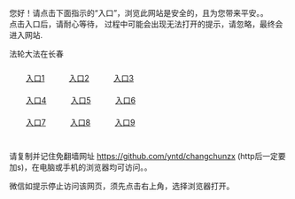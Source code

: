 您好！请点击下面指示的“入口”，浏览此网站是安全的，且为您带来平安。。 <br/>
点击入口后，请耐心等待， 过程中可能会出现无法打开的提示，请忽略，最终会进入网站. </br>

法轮大法在长春<br/>
<div style="padding:10px"><a style="margin:20px" target="_blank" href="https://d2ui97w3z6cv4y.cloudfront.net/2Qpsp?wgtnajnh" id="ccLink1" rel="nofollow">入口1</a> <a target="_blank" style="margin:20px" href="https://d1w3s8u5os4vop.cloudfront.net/2Qpsp?yxuiq" id="ccLink2" rel="nofollow">入口2</a> <a style="margin:20px" target="_blank" href="https://d3bdvkhvl1bmi7.cloudfront.net/2Qpsp?cvkfggxj" id="ccLink3" rel="nofollow">入口3</a></div>

<div style="padding:10px" ><a style="margin:20px" target="_blank" href="https://d2ui97w3z6cv4y.cloudfront.net/2Qpsp?wgtnajnh" id="ccLink4" rel="nofollow">入口4</a> <a style="margin:20px" href="https://d1w3s8u5os4vop.cloudfront.net/2Qpsp?yxuiq" target="_blank" id="ccLink5" rel="nofollow">入口5</a> <a style="margin:20px" href="https://d3bdvkhvl1bmi7.cloudfront.net/2Qpsp?cvkfggxj" target="_blank" id="ccLink6" rel="nofollow">入口6</a></div>

<div style="padding:10px"><a style="margin:20px" target="_blank" href="https://d2ui97w3z6cv4y.cloudfront.net/2Qpsp?wgtnajnh" id="ccLink7" rel="nofollow">入口7</a> <a style="margin:20px" href="https://d1w3s8u5os4vop.cloudfront.net/2Qpsp?yxuiq" target="_blank" id="ccLink8" rel="nofollow">入口8</a> <a style="margin:20px" target="_blank" href="https://d3bdvkhvl1bmi7.cloudfront.net/2Qpsp?cvkfggxj" id="ccLink9" rel="nofollow">入口9</a></div>

<br/>



请复制并记住免翻墙网址 https://github.com/yntd/changchunzx (http后一定要加s)，在电脑或手机的浏览器均可访问。。<br/>

微信如提示停止访问该网页，须先点击右上角，选择浏览器打开。
